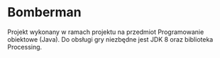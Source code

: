 # Bomberman

Projekt wykonany w ramach projektu na przedmiot Programowanie obiektowe (Java).
Do obsługi gry niezbędne jest JDK 8 oraz biblioteka Processing.
